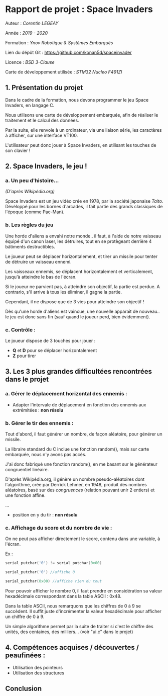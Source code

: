 # Rapport de projet : Space Invaders

Auteur : *Corentin LEGEAY*

Année : *2019 - 2020*

Formation : *Ynov Robotique & Systèmes Embarqués*

Lien du dépôt Git : https://github.com/konan5d/spaceinvader

Licence : *BSD 3-Clause*

Carte de développement utilisée : *STM32 Nucleo F491ZI*

## 1. Présentation du projet

Dans le cadre de la formation, nous devons programmer le jeu Space Invaders, en langage C. 

Nous utilisons une carte de développement embarquée, afin de réaliser le traitement et le calcul des données.

Par la suite, elle renvoie à un ordinateur, via une liaison série, les caractères à afficher, sur une interface VT100.

L'utilisateur peut donc jouer à Space Invaders, en utilisant les touches de son clavier !

## 2. Space Invaders, le jeu !

### a. Un peu d'histoire... 

*(D'après Wikipédia.org)*

Space Invaders est un jeu vidéo crée en 1978, par la société japonaise *Taito*. Dévéloppé pour les bornes d'arcades, il fait partie des grands classiques de l'époque (comme Pac-Man).

### b. Les règles du jeu 

Une horde d'aliens a envahi notre monde.. il faut, à l'aide de notre vaisseau équipé d'un canon laser, les détruires, tout en se protègeant derrière 4 bâtiments destructibles. 

Le joueur peut se déplacer horizontalement, et tirer un missile pour tenter de détruire un vaisseau ennemi.

Les vaisseaux ennemis, se déplacent horizontalement et verticalement, jusqu'à atteindre le bas de l'écran. 

Si le joueur ne parvient pas, à atteindre son objectif, la partie est perdue. 
A contrario, s'il arrive à tous les éliminer, il gagne la partie.

Cependant, il ne dispose que de 3 vies pour atteindre son objectif !

Dès qu'une horde d'aliens est vaincue, une nouvelle apparaît de nouveau.. le jeu est donc sans fin (sauf quand le joueur perd, bien évidemment).

### c. Contrôle :

Le joueur dispose de 3 touches pour jouer :
* **Q** et **D** pour se déplacer horizontalement 
* **Z** pour tirer 

## 3. Les 3 plus grandes difficultées rencontrées dans le projet

### a. Gérer le déplacement horizontal des ennemis :

* Adapter l'intervale de déplacement en fonction des ennemis aux extrémitées : **non résolu**

### b. Gérer le tir des ennemis :

Tout d'abord, il faut générer un nombre, de façon aléatoire, pour générer un missile.

La libraire standard du C inclue une fonction random(), mais sur carte embarquée, nous n'y avons pas accès.

J'ai donc fabriqué une fonction random(), en me basant sur le générateur congruentiel linéaire.

D'après Wikipédia.org, il génère un nombre pseudo-aléatoires dont l'algorithme, crée par Derrick Lehmer, en 1948, produit des nombres aléatoires, basé sur des *congruences* (relation pouvant unir 2 entiers) et une fonction affine.

...

* position en y du tir : **non résolu**

### c. Affichage du score et du nombre de vie :

On ne peut pas afficher directement le score, contenu dans une variable, à l'écran. 

Ex :
```c
serial_putchar('0') != serial_putchar(0x00)

serial_putchar('0') //affiche 0

serial_putchar(0x00) //affiche rien du tout 
```
Pour pouvoir afficher le nombre 0, il faut prendre en considération sa valeur hexadécimale correspondant dans la table ASCII :  0x48. 

Dans la table ASCII, nous remarquons que les chiffres de 0 à 9 se succèdent. Il suffit juste d'incrémenter la valeur hexadécimale pour afficher un chiffre de 0 à 9. 

Un simple algorithme permet par la suite de traiter si c'est le chiffre des unités, des centaines, des milliers... (voir "ui.c" dans le projet)

## 4. Compétences acquises / découvertes / peaufinées :

* Utilisation des pointeurs 
* Utilisation des structures 

## Conclusion
